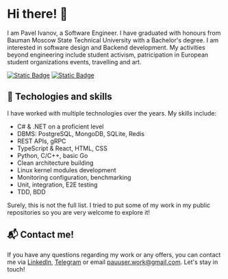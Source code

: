 # Hi there! 👋

I am Pavel Ivanov, a Software Engineer. I have graduated with honours from Bauman Moscow State Technical University with a Bachelor's degree. I am interested in software design and Backend development. My activities beyond engineering include student activism, patricipation in European student organizations events, travelling and art.

[![Static Badge](https://img.shields.io/badge/LinkedIn-000000?style=for-the-badge&logo=LinkedIn&logoColor=white&color=%230A66C2)](https://www.linkedin.com/in/pavel-ivanov-71150b27b/)
[![Static Badge](https://img.shields.io/badge/Telegram-000000?style=for-the-badge&logo=telegram&color=%2326A5E4)](https://t.me/pauuserrr)

## 🚀 Techologies and skills

I have worked with multiple technologies over the years. My skills include:

- C# & .NET on a proficient level
- DBMS: PostgreSQL, MongoDB, SQLite, Redis
- REST APIs, gRPC
- TypeScript & React, HTML, CSS
- Python, C/C++, basic Go
- Clean architecture building
- Linux kernel modules development
- Monitoring configuration, benchmarking
- Unit, integration, E2E testing
- TDD, BDD

Surely, this is not the full list. I tried to put some of my work in my public repositories so you are very welcome to explore it!

## 📬 Contact me!

If you have any questions regarding my work or any offers, you can contact me via [LinkedIn](https://www.linkedin.com/in/pavel-ivanov-71150b27b/), [Telegram](https://t.me/pauuserrr) or email pauuser.work@gmail.com. Let's stay in touch!

<!---
pauuser/pauuser is a ✨ special ✨ repository because its `README.md` (this file) appears on your GitHub profile.
You can click the Preview link to take a look at your changes
--->
